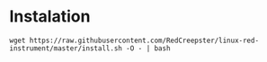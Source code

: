 # Instalation
`wget https://raw.githubusercontent.com/RedCreepster/linux-red-instrument/master/install.sh -O - | bash`
